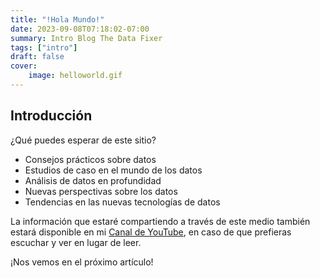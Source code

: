 ```yaml
---
title: "!Hola Mundo!"
date: 2023-09-08T07:18:02-07:00
summary: Intro Blog The Data Fixer 
tags: ["intro"]
draft: false
cover:
    image: helloworld.gif
---
```


## Introducción 

¿Qué puedes esperar de este sitio?

* Consejos prácticos sobre datos
* Estudios de caso en el mundo de los datos
* Análisis de datos en profundidad
* Nuevas perspectivas sobre los datos
* Tendencias en las nuevas tecnologías de datos

La información que estaré compartiendo a través de este medio también estará disponible en mi [Canal de YouTube](https://youtube.com/@theDataFixer), en caso de que prefieras escuchar y ver en lugar de leer.

¡Nos vemos en el próximo artículo!
